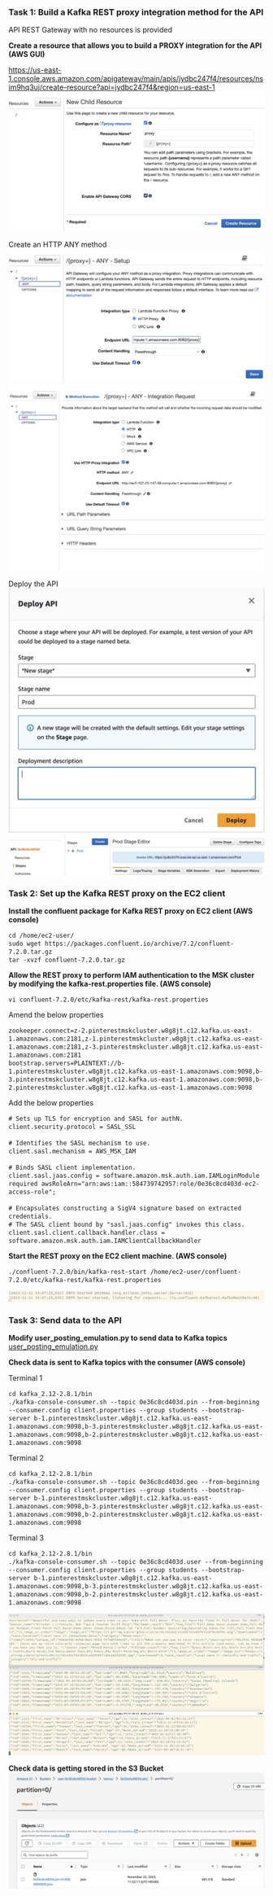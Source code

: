 ### Task 1: Build a Kafka REST proxy integration method for the API
API REST Gateway with no resources is provided

**Create a resource that allows you to build a PROXY integration for the API (AWS GUI)**

https://us-east-1.console.aws.amazon.com/apigateway/main/apis/jydbc247f4/resources/nsim9hq3uj/create-resource?api=jydbc247f4&region=us-east-1
![5.1.1.Create_resource.jpg](5.1.1.Create_resource.jpg)

Create an HTTP ANY method
![5.1.2.Kafka_REST_proxy.jpg](5.1.2.Kafka_REST_proxy.jpg)
![5.1.2.Kafka_REST_proxy_after_creation.jpg](5.1.2.Kafka_REST_proxy_after_creation.jpg)

Deploy the API
![5.1.3.Deploy API.jpg](5.1.3.Deploy%20API.jpg)
![5.1.3.Deployed.jpg](5.1.3.Deployed.jpg)

### Task 2: Set up the Kafka REST proxy on the EC2 client
**Install the confluent package for Kafka REST proxy on EC2 client (AWS console)**
```commandline
cd /home/ec2-user/
sudo wget https://packages.confluent.io/archive/7.2/confluent-7.2.0.tar.gz
tar -xvzf confluent-7.2.0.tar.gz 
```

**Allow the REST proxy to perform IAM authentication to the MSK cluster by modifying the kafka-rest.properties file.  (AWS console)**
```commandline
vi confluent-7.2.0/etc/kafka-rest/kafka-rest.properties
```
Amend the below properties
```
zookeeper.connect=z-2.pinterestmskcluster.w8g8jt.c12.kafka.us-east-1.amazonaws.com:2181,z-1.pinterestmskcluster.w8g8jt.c12.kafka.us-east-1.amazonaws.com:2181,z-3.pinterestmskcluster.w8g8jt.c12.kafka.us-east-1.amazonaws.com:2181
bootstrap.servers=PLAINTEXT://b-1.pinterestmskcluster.w8g8jt.c12.kafka.us-east-1.amazonaws.com:9098,b-3.pinterestmskcluster.w8g8jt.c12.kafka.us-east-1.amazonaws.com:9098,b-2.pinterestmskcluster.w8g8jt.c12.kafka.us-east-1.amazonaws.com:9098
```
Add the below properties
```
# Sets up TLS for encryption and SASL for authN.
client.security.protocol = SASL_SSL

# Identifies the SASL mechanism to use.
client.sasl.mechanism = AWS_MSK_IAM

# Binds SASL client implementation.
client.sasl.jaas.config = software.amazon.msk.auth.iam.IAMLoginModule required awsRoleArn="arn:aws:iam::584739742957:role/0e36c8cd403d-ec2-access-role";

# Encapsulates constructing a SigV4 signature based on extracted credentials.
# The SASL client bound by "sasl.jaas.config" invokes this class.
client.sasl.client.callback.handler.class = software.amazon.msk.auth.iam.IAMClientCallbackHandler
```

**Start the REST proxy on the EC2 client machine. (AWS console)**
```
./confluent-7.2.0/bin/kafka-rest-start /home/ec2-user/confluent-7.2.0/etc/kafka-rest/kafka-rest.properties
```
![5.2.3._REST_proxy_started.jpg](5.2.3._REST_proxy_started.jpg)

### Task 3: Send data to the API
**Modify user_posting_emulation.py to send data to Kafka topics**
[user_posting_emulation.py](..%2F..%2Fuser_posting_emulation.py)

**Check data is sent to Kafka topics with the consumer (AWS console)**

Terminal 1
```
cd kafka_2.12-2.8.1/bin
./kafka-console-consumer.sh --topic 0e36c8cd403d.pin --from-beginning --consumer.config client.properties --group students --bootstrap-server b-1.pinterestmskcluster.w8g8jt.c12.kafka.us-east-1.amazonaws.com:9098,b-3.pinterestmskcluster.w8g8jt.c12.kafka.us-east-1.amazonaws.com:9098,b-2.pinterestmskcluster.w8g8jt.c12.kafka.us-east-1.amazonaws.com:9098
```
Terminal 2
```
cd kafka_2.12-2.8.1/bin
./kafka-console-consumer.sh --topic 0e36c8cd403d.geo --from-beginning --consumer.config client.properties --group students --bootstrap-server b-1.pinterestmskcluster.w8g8jt.c12.kafka.us-east-1.amazonaws.com:9098,b-3.pinterestmskcluster.w8g8jt.c12.kafka.us-east-1.amazonaws.com:9098,b-2.pinterestmskcluster.w8g8jt.c12.kafka.us-east-1.amazonaws.com:9098
```
Terminal 3
```
cd kafka_2.12-2.8.1/bin
./kafka-console-consumer.sh --topic 0e36c8cd403d.user --from-beginning --consumer.config client.properties --group students --bootstrap-server b-1.pinterestmskcluster.w8g8jt.c12.kafka.us-east-1.amazonaws.com:9098,b-3.pinterestmskcluster.w8g8jt.c12.kafka.us-east-1.amazonaws.com:9098,b-2.pinterestmskcluster.w8g8jt.c12.kafka.us-east-1.amazonaws.com:9098
```
![5.3.2.Consumers_PinGeoUser.jpg](5.3.2.Consumers_PinGeoUser.jpg)

**Check data is getting stored in the S3 Bucket**
![5.3.3.Data_in_S3_bucket.jpg](5.3.3.Data_in_S3_bucket.jpg)